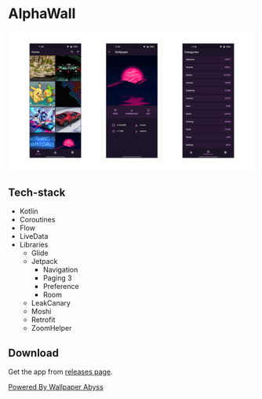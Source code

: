# AlphaWall

![image](screenshots.png)

## Tech-stack

-   Kotlin
-   Coroutines
-   Flow
-   LiveData
-   Libraries
    -   Glide
    -   Jetpack
        -   Navigation
        -   Paging 3
        -   Preference
        -   Room
    -   LeakCanary
    -   Moshi
    -   Retrofit
    -   ZoomHelper

## Download

Get the app from [releases page](https://github.com/Jankku/alphawall/releases).

[Powered By Wallpaper Abyss](https://wall.alphacoders.com)
